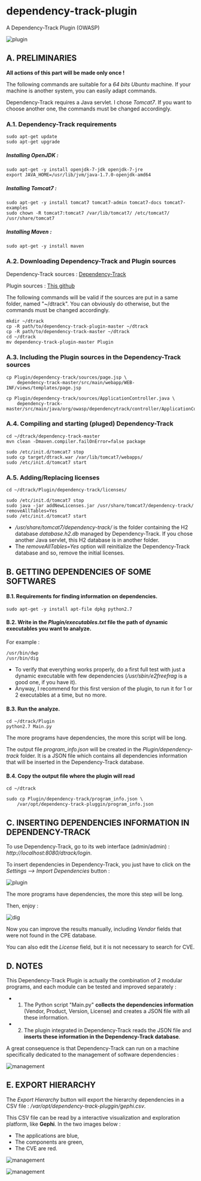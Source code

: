 # dependency-track-plugin
A Dependency-Track Plugin (OWASP)

![plugin](Docs/plugin.png)

## A. PRELIMINARIES

**All actions of this part will be made only once !**

The following commands are suitable for a *64 bits Ubuntu* machine. If your machine is another system, you can easily adapt commands.

Dependency-Track requires a Java servlet. I chose *Tomcat7*. If you want to choose another one, the commands must be changed accordingly.

### A.1. Dependency-Track requirements
```
sudo apt-get update
sudo apt-get upgrade
```
##### Installing OpenJDK :
```
sudo apt-get -y install openjdk-7-jdk openjdk-7-jre
export JAVA_HOME=/usr/lib/jvm/java-1.7.0-openjdk-amd64
```
##### Installing Tomcat7 :
```
sudo apt-get -y install tomcat7 tomcat7-admin tomcat7-docs tomcat7-examples
sudo chown -R tomcat7:tomcat7 /var/lib/tomcat7/ /etc/tomcat7/ /usr/share/tomcat7
```
##### Installing Maven :
```
sudo apt-get -y install maven
```
### A.2. Downloading Dependency-Track and Plugin sources
Dependency-Track sources : [Dependency-Track](https://github.com/stevespringett/dependency-track)

Plugin sources : [This github](https://github.com/florent-fauvin/dependency-track-plugin)

The following commands will be valid if the sources are put in a same folder, named "~/dtrack".
You can obviously do otherwise, but the commands must be changed accordingly.
```
mkdir ~/dtrack
cp -R path/to/dependency-track-plugin-master ~/dtrack
cp -R path/to/dependency-track-master ~/dtrack
cd ~/dtrack
mv dependency-track-plugin-master Plugin
```
### A.3. Including the Plugin sources in the Dependency-Track sources
```
cp Plugin/dependency-track/sources/page.jsp \
	dependency-track-master/src/main/webapp/WEB-INF/views/templates/page.jsp

cp Plugin/dependency-track/sources/ApplicationController.java \
	dependency-track-master/src/main/java/org/owasp/dependencytrack/controller/ApplicationController.java
```
### A.4. Compiling and starting (pluged) Dependency-Track
```
cd ~/dtrack/dependency-track-master
mvn clean -Dmaven.compiler.failOnError=false package

sudo /etc/init.d/tomcat7 stop
sudo cp target/dtrack.war /var/lib/tomcat7/webapps/
sudo /etc/init.d/tomcat7 start

```
### A.5. Adding/Replacing licenses
```
cd ~/dtrack/Plugin/dependency-track/licenses/

sudo /etc/init.d/tomcat7 stop
sudo java -jar addNewLicenses.jar /usr/share/tomcat7/dependency-track/ removeAllTables=Yes
sudo /etc/init.d/tomcat7 start
```
* */usr/share/tomcat7/dependency-track/* is the folder containing the H2 database *database.h2.db* managed by Dependency-Track. If you chose another Java servlet, this H2 database is in another folder.
* The *removeAllTables=Yes* option will reinitialize the Dependency-Track database and so, remove the initial licenses.

## B. GETTING DEPENDENCIES OF SOME SOFTWARES

#### B.1. Requirements for finding information on dependencies.
```
sudo apt-get -y install apt-file dpkg python2.7
```

#### B.2. Write in the *Plugin/executables.txt* file the path of dynamic executables you want to analyze.
For example :
```
/usr/bin/dwp
/usr/bin/dig
```
* To verify that everything works properly, do a first full test with just a dynamic executable with few dependencies (*/usr/sbin/e2freefrag* is a good one, if you have it).
* Anyway, I recommend for this first version of the plugin, to run it for 1 or 2 executables at a time, but no more.

#### B.3. Run the analyze.
```
cd ~/dtrack/Plugin
python2.7 Main.py
```
The more programs have dependencies, the more this script will be long.

The output file *program_info.json* will be created in the *Plugin/dependency-track* folder. It is a JSON file which contains all dependencies information that will be inserted in the Dependency-Track database.

#### B.4. Copy the output file where the plugin will read
```
cd ~/dtrack

sudo cp Plugin/dependency-track/program_info.json \
	/var/opt/dependency-track-pluggin/program_info.json
```
## C. INSERTING DEPENDENCIES INFORMATION IN DEPENDENCY-TRACK

To use Dependency-Track, go to its web interface (admin/admin) : *http://localhost:8080/dtrack/login*.

To insert dependencies in Dependency-Track, you just have to click on the *Settings --> Import Dependencies* button :

![plugin](Docs/plugin.png)

The more programs have dependencies, the more this step will be long.

Then, enjoy :

![dig](Docs/dig.PNG)

Now you can improve the results manually, including *Vendor* fields that were not found in the CPE database.

You can also edit the *License* field, but it is not necessary to search for CVE.

## D. NOTES

This Dependency-Track Plugin is actually the combination of 2 modular programs, and each module can be tested and improved separately :
* 1. The Python script "Main.py" **collects the dependencies information** (Vendor, Product, Version, License) and creates a JSON file with all these information.
* 2. The plugin integrated in Dependency-Track reads the JSON file and **inserts these information in the Dependency-Track database**.

A great consequence is that Dependency-Track can run on a machine specifically dedicated to the management of software dependencies :

![management](Docs/management.PNG)

## E. EXPORT HIERARCHY

The *Export Hierarchy* button will export the hierarchy dependencies in a CSV file : */var/opt/dependency-track-pluggin/gephi.csv*.

This CSV file can be read by a interactive visualization and exploration platform, like **Gephi**. In the two images below :
* The applications are blue,
* The components are green,
* The CVE are red.

![management](Docs/detail.png)

![management](Docs/view.png)

